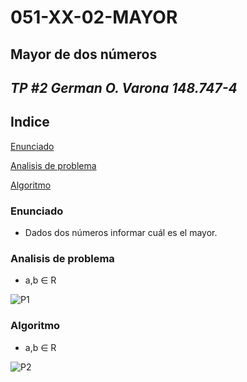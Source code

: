 # **051-XX-02-MAYOR**
## Mayor de dos números
## *TP #2 German O. Varona 148.747-4*

## Indice
[Enunciado](#enunciado)

[Analisis de problema](#analisis-de-problema)

[Algoritmo](#algoritmo)

### Enunciado
- Dados dos números informar cuál es el mayor.


### Analisis de problema
- a,b ∈ R

![P1](https://fotos.subefotos.com/a02dfa167d1775d57eda917bf1064477o.jpg)

### Algoritmo
- a,b ∈ R

![P2](https://fotos.subefotos.com/9bc78204e44389ce604786e9ddb60464o.jpg)

